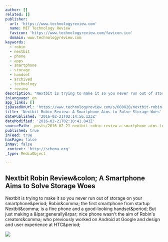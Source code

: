 ```yaml
---
author: []
related: []
publisher:
  url: 'https://www.technologyreview.com'
  name: MIT Technology Review
  favicon: 'https://www.technologyreview.com/favicon.ico'
  domain: www.technologyreview.com
keywords:
  - robin
  - nextbit
  - phone
  - apps
  - smartphone
  - storage
  - handset
  - archived
  - technology
  - review
description: "Nextbit is trying to make it so you never run out of storage on your smartphone. Robin, the first smartphone from startup Nextbit, is a fine phone and a good-looking handset. But just making a (generally) nice phone wasn't the aim of Robin's creators, who previously worked on Android at Google and design and user experience at HTC."
inLanguage: en
app_links: []
isBasedOnUrl: 'https://www.technologyreview.com/s/600820/nextbit-robin-review-a-smartphone-aims-to-solve-storage-woes/#/set/id/600857/'
title: 'Nextbit Robin Review: A Smartphone Aims to Solve Storage Woes'
datePublished: '2016-02-21T02:14:56.123Z'
dateModified: '2016-02-21T02:10:41.841Z'
sourcePath: _posts/2016-02-21-nextbit-robin-review-a-smartphone-aims-to-solve-storage-woe.md
published: true
inFeed: true
hasPage: false
inNav: false
_context: 'http://schema.org'
_type: MediaObject

---
```

<article style=""><h1>Nextbit Robin Review&amp;colon; A Smartphone Aims to Solve Storage Woes</h1><p>Nextbit is trying to make it so you never run out of storage on your smartphone&amp;period; Robin&amp;comma; the first smartphone from startup Nextbit&amp;comma; is a fine phone and a good-looking handset&amp;period; But just making a &amp;lpar;generally&amp;rpar; nice phone wasn't the aim of Robin's creators&amp;comma; who previously worked on Android at Google and design and user experience at HTC&amp;period;</p><img src="https://d267cvn3rvuq91.cloudfront.net/i/images/nextbit.1x2448.jpg?sw=1180&amp;cx=0&amp;cy=0&amp;cw=2448&amp;ch=3264" /></article>